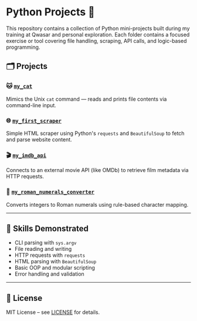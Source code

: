 # Python Projects 🐍

This repository contains a collection of Python mini-projects built during my training at Qwasar and personal exploration. Each folder contains a focused exercise or tool covering file handling, scraping, API calls, and logic-based programming.

## 🗂️ Projects

### 🐱 [`my_cat`](./my_cat/)
Mimics the Unix `cat` command — reads and prints file contents via command-line input.

### 🌐 [`my_first_scraper`](./my_first_scraper/)
Simple HTML scraper using Python's `requests` and `BeautifulSoup` to fetch and parse website content.

### 🎬 [`my_imdb_api`](./my_imdb_api/)
Connects to an external movie API (like OMDb) to retrieve film metadata via HTTP requests.

### 🔢 [`my_roman_numerals_converter`](./my_roman_numerals_converter/)
Converts integers to Roman numerals using rule-based character mapping.

---

## 🧠 Skills Demonstrated

- CLI parsing with `sys.argv`
- File reading and writing
- HTTP requests with `requests`
- HTML parsing with `BeautifulSoup`
- Basic OOP and modular scripting
- Error handling and validation

---

## 📜 License

MIT License – see [LICENSE](./LICENSE) for details.
